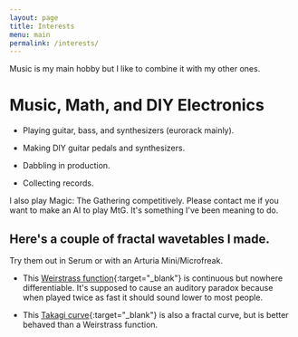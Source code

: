 ```yaml
---
layout: page
title: Interests
menu: main
permalink: /interests/
---
```


Music is my main hobby but I like to combine it with my other ones.

# Music, Math, and DIY Electronics

- Playing guitar, bass, and synthesizers (eurorack mainly).

- Making DIY guitar pedals and synthesizers.

- Dabbling in production.

- Collecting records.

I also play Magic: The Gathering competitively. Please contact me if you want to make an AI to play MtG. It's something I've been meaning to do. 

## Here's a couple of fractal wavetables I made.
Try them out in Serum or with an Arturia Mini/Microfreak.
- This [Weirstrass function](https://github.com/rrags/roniloragodos/blob/main/assets/weirstrass_function.wav){:target="_blank"} is continuous but nowhere differentiable. It's supposed to cause an auditory paradox because when played twice as fast it should sound lower to most people.

- This [Takagi curve](https://github.com/rrags/roniloragodos/blob/main/assets/takagi_curve.wav){:target="_blank"} is also a fractal curve, but is better behaved than a Weirstrass function. 





